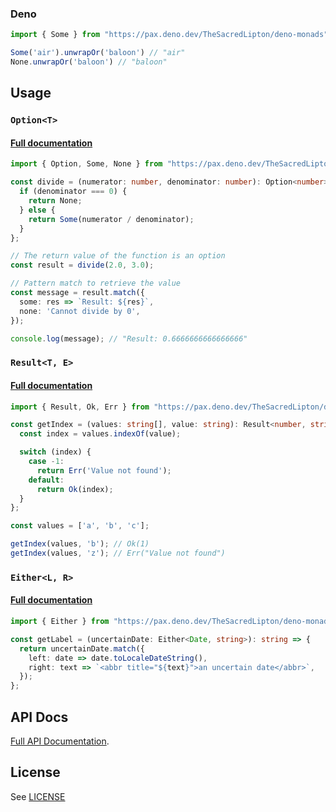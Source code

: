 ### Deno

```typescript
import { Some } from "https://pax.deno.dev/TheSacredLipton/deno-monads";

Some('air').unwrapOr('baloon') // "air"
None.unwrapOr('baloon') // "baloon"
```

## Usage

### `Option<T>`

#### [Full documentation](lib/option)

```typescript
import { Option, Some, None } from "https://pax.deno.dev/TheSacredLipton/deno-monads";

const divide = (numerator: number, denominator: number): Option<number> => {
  if (denominator === 0) {
    return None;
  } else {
    return Some(numerator / denominator);
  }
};

// The return value of the function is an option
const result = divide(2.0, 3.0);

// Pattern match to retrieve the value
const message = result.match({
  some: res => `Result: ${res}`,
  none: 'Cannot divide by 0',
});

console.log(message); // "Result: 0.6666666666666666"
```

### `Result<T, E>`

#### [Full documentation](lib/result)

```typescript
import { Result, Ok, Err } from "https://pax.deno.dev/TheSacredLipton/deno-monads";

const getIndex = (values: string[], value: string): Result<number, string> => {
  const index = values.indexOf(value);

  switch (index) {
    case -1:
      return Err('Value not found');
    default:
      return Ok(index);
  }
};

const values = ['a', 'b', 'c'];

getIndex(values, 'b'); // Ok(1)
getIndex(values, 'z'); // Err("Value not found")
```

### `Either<L, R>`

#### [Full documentation](lib/either)

```typescript
import { Either } from "https://pax.deno.dev/TheSacredLipton/deno-monads";

const getLabel = (uncertainDate: Either<Date, string>): string => {
  return uncertainDate.match({
    left: date => date.toLocaleDateString(),
    right: text => `<abbr title="${text}">an uncertain date</abbr>`,
  });
};
```

## API Docs

[Full API Documentation](docs/README.md).

## License

See [LICENSE](LICENSE)

